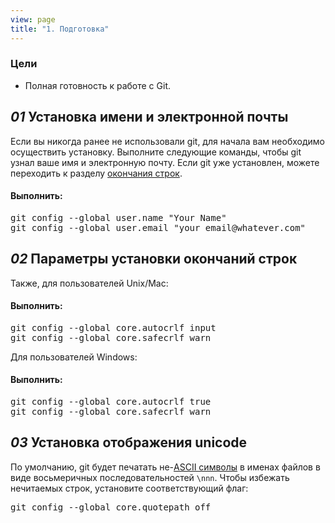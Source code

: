 ```yaml
---
view: page
title: "1. Подготовка"
---
```


<h3>Цели</h3>

<ul><li>Полная готовность к работе с Git.</li></ul>

<h2><em>01</em> Установка имени и электронной почты</h2>

<p>Если вы никогда ранее не использовали git, для начала вам необходимо осуществить установку. Выполните следующие команды, чтобы git узнал ваше имя и электронную почту. Если git уже установлен, можете переходить к разделу <a href="http://ru.wikipedia.org/wiki/Перевод_строки">окончания строк</a>.</p>

<h4 class="h4-pre">Выполнить:</h4>

<pre class="instructions">git config --global user.name "Your Name"
git config --global user.email "your_email@whatever.com"</pre>

<h2><em>02</em> Параметры установки окончаний строк</h2>

<p>Также, для пользователей Unix/Mac:</p>

<h4 class="h4-pre">Выполнить:</h4>

<pre class="instructions">git config --global core.autocrlf input
git config --global core.safecrlf warn</pre>

<p>Для пользователей Windows:</p>

<h4 class="h4-pre">Выполнить:</h4>

<pre class="instructions">git config --global core.autocrlf true
git config --global core.safecrlf warn</pre>


<h2><em>03</em> Установка отображения unicode</h2>

<p>По умолчанию, git будет печатать не-<a href="https://unicode-table.com/ru/#basic-latin">ASCII символы</a> в именах файлов в виде восьмеричных последовательностей <code>\nnn</code>. Чтобы избежать нечитаемых строк, установите соответствующий флаг:</p>

<pre class="instructions">git config --global core.quotepath off</pre>
